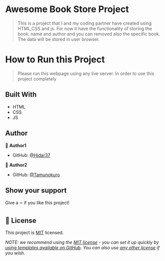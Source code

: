 # Awesome Book Store Project

> This is a project that I and my coding partner have created using HTML,CSS and js. For now it have the functionality of storing the book: name and author and you can removed also the specific book. The data will be stored in user browser.

# How to Run this Project
> Please run this webpage using any live server. In order to use this project completely

## Built With

- HTML
- CSS
- JS

## Author
👤 **Author1**
- GitHub: [@Hidar37](https://github.com/Hidar37)

👤 **Author2**
- GitHub: [@Tamunokuro](https://github.com/Tamunokuro)

## Show your support

Give a ⭐️ if you like this project!

## 📝 License

This project is [MIT](./MIT.md) licensed.

_NOTE: we recommend using the [MIT license](https://choosealicense.com/licenses/mit/) - you can set it up quickly by [using templates available on GitHub](https://docs.github.com/en/communities/setting-up-your-project-for-healthy-contributions/adding-a-license-to-a-repository). You can also use [any other license](https://choosealicense.com/licenses/) if you wish._
